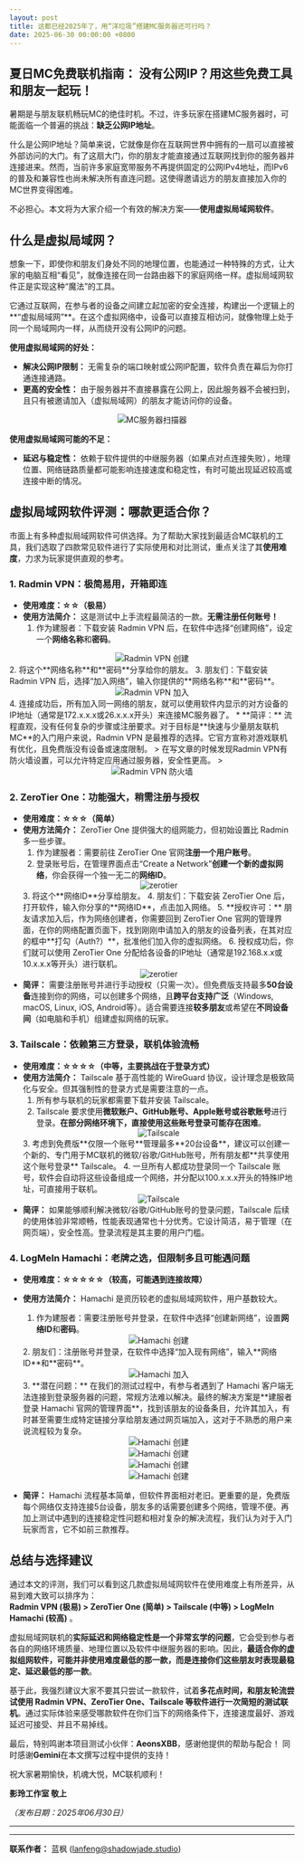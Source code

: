 ```yaml
---
layout: post
title: 这都已经2025年了，用“洋垃圾”搭建MC服务器还可行吗？
date: 2025-06-30 00:00:00 +0800
---
```



## 夏日MC免费联机指南： 没有公网IP？用这些免费工具和朋友一起玩！

暑期是与朋友联机畅玩MC的绝佳时机。不过，许多玩家在搭建MC服务器时，可能面临一个普遍的挑战：**缺乏公网IP地址**。

什么是公网IP地址？简单来说，它就像是你在互联网世界中拥有的一扇可以直接被外部访问的大门。有了这扇大门，你的朋友才能直接通过互联网找到你的服务器并连接进来。然而，当前许多家庭宽带服务不再提供固定的公网IPv4地址，而IPv6的普及和兼容性也尚未解决所有直连问题。这使得邀请远方的朋友直接加入你的MC世界变得困难。

不必担心。本文将为大家介绍一个有效的解决方案——**使用虚拟局域网软件**。

## 什么是虚拟局域网？

想象一下，即使你和朋友们身处不同的地理位置，也能通过一种特殊的方式，让大家的电脑互相“看见”，就像连接在同一台路由器下的家庭网络一样。虚拟局域网软件正是实现这种“魔法”的工具。

它通过互联网，在参与者的设备之间建立起加密的安全连接，构建出一个逻辑上的**“虚拟局域网”**。在这个虚拟网络中，设备可以直接互相访问，就像物理上处于同一个局域网内一样，从而绕开没有公网IP的问题。

**使用虚拟局域网的好处：**

*   **解决公网IP限制：** 无需复杂的端口映射或公网IP配置，软件负责在幕后为你打通连接通路。
*   **更高的安全性：** 由于服务器并不直接暴露在公网上，因此服务器不会被扫到，且只有被邀请加入（虚拟局域网）的朋友才能访问你的设备。
<center> <img src="/assets/img/xunijuyuwang/30.webp" alt="MC服务器扫描器"> </center>

**使用虚拟局域网可能的不足：**

*   **延迟与稳定性：** 依赖于软件提供的中继服务器（如果点对点连接失败），地理位置、网络链路质量都可能影响连接速度和稳定性，有时可能出现延迟较高或连接中断的情况。

## 虚拟局域网软件评测：哪款更适合你？

市面上有多种虚拟局域网软件可供选择。为了帮助大家找到最适合MC联机的工具，我们选取了四款常见软件进行了实际使用和对比测试，重点关注了其**使用难度**，力求为玩家提供直观的参考。

### 1. Radmin VPN：极简易用，开箱即连

*   **使用难度：☆☆（极易）**
*   **使用方法简介：** 这是测试中上手流程最简洁的一款。**无需注册任何账号！**
    1.  作为建服者：下载安装 Radmin VPN 后，在软件中选择“创建网络”，设定一个**网络名称**和**密码**。
<center> <img src="/assets/img/xunijuyuwang/1.webp" alt="Radmin VPN 创建"> </center>
    2.  将这个**网络名称**和**密码**分享给你的朋友。
    3.  朋友们：下载安装 Radmin VPN 后，选择“加入网络”，输入你提供的**网络名称**和**密码**。
    <center> <img src="/assets/img/xunijuyuwang/2.webp" alt="Radmin VPN 加入"> </center>
    4.  连接成功后，所有加入同一网络的朋友，就可以使用软件内显示的对方设备的IP地址（通常是172.x.x.x或26.x.x.x开头）来连接MC服务器了。
*   **简评：** 流程直观，没有任何复杂的步骤或注册要求。对于目标是**快速与少量朋友联机MC**的入门用户来说，Radmin VPN 是最推荐的选择。它官方宣称对游戏联机有优化，且免费版没有设备或速度限制。
> 在写文章的时候发现Radmin VPN有防火墙设置，可以允许特定应用通过服务器，安全性更高。
>     <center> <img src="/assets/img/xunijuyuwang/3.webp" alt="Radmin VPN 防火墙"> </center>

### 2. ZeroTier One：功能强大，稍需注册与授权

*   **使用难度：☆☆☆（简单）**
*   **使用方法简介：** ZeroTier One 提供强大的组网能力，但初始设置比 Radmin 多一些步骤。
    1.  作为建服者：需要前往 ZeroTier One 官网**注册一个用户账号**。
    2.  登录账号后，在管理界面点击“Create a Network”**创建一个新的虚拟网络**，你会获得一个独一无二的**网络ID**。
    <center> <img src="/assets/img/xunijuyuwang/4.webp" alt="zerotier"> </center>
    3.  将这个**网络ID**分享给朋友。
    4.  朋友们：下载安装 ZeroTier One 后，打开软件，输入你分享的**网络ID**，点击加入网络。
    5.  **授权许可：** 朋友请求加入后，作为网络创建者，你需要回到 ZeroTier One 官网的管理界面，在你的网络配置页面下，找到刚刚申请加入的朋友的设备列表，在其对应的框中**打勾（Auth?）**，批准他们加入你的虚拟网络。
    6.  授权成功后，你们就可以使用 ZeroTier One 分配给各设备的IP地址（通常是192.168.x.x或10.x.x.x等开头）进行联机。
    <center> <img src="/assets/img/xunijuyuwang/5.webp" alt="zerotier"> </center>
*   **简评：** 需要注册账号并进行手动授权（只需一次）。但免费版支持最多**50台设备**连接到你的网络，可以创建多个网络，且**跨平台支持广泛**（Windows, macOS, Linux, iOS, Android等）。适合需要连接**较多朋友**或希望在**不同设备间**（如电脑和手机）组建虚拟网络的玩家。

### 3. Tailscale：依赖第三方登录，联机体验流畅

*   **使用难度：☆☆☆☆（中等，主要挑战在于登录方式）**
*   **使用方法简介：** Tailscale 基于高性能的 WireGuard 协议，设计理念是极致简化与安全。但其强制性的登录方式是需要注意的一点。
    1.  所有参与联机的玩家都需要下载并安装 Tailscale。
    2.  Tailscale 要求使用**微软账户、GitHub账号、Apple账号或谷歌账号**进行登录。**在部分网络环境下，直接使用这些账号登录可能存在困难**。
    <center> <img src="/assets/img/xunijuyuwang/6.webp" alt="Tailscale"> </center>
    3.  考虑到免费版**仅限一个账号**管理最多**20台设备**，建议可以创建一个新的、专门用于MC联机的微软/谷歌/GitHub账号，所有朋友都**共享使用这个账号登录** Tailscale。
    4.  一旦所有人都成功登录同一个 Tailscale 账号，软件会自动将这些设备组成一个网络，并分配以100.x.x.x开头的特殊IP地址，可直接用于联机。
        <center> <img src="/assets/img/xunijuyuwang/20.webp" alt="Tailscale"> </center>
*   **简评：** 如果能够顺利解决微软/谷歌/GitHub账号的登录问题，Tailscale 后续的使用体验非常顺畅，性能表现通常也十分优秀。它设计简洁，易于管理（在网页端），安全性高。登录流程是其主要的用户门槛。

### 4. LogMeIn Hamachi：老牌之选，但限制多且可能遇问题

*   **使用难度：☆☆☆☆☆（较高，可能遇到连接故障）**
*   **使用方法简介：** Hamachi 是资历较老的虚拟局域网软件，用户基数较大。
    1.  作为建服者：需要注册账号并登录，在软件中选择“创建新网络”，设置**网络ID**和**密码**。
    <center> <img src="/assets/img/xunijuyuwang/7.webp" alt="Hamachi 创建"> </center>
    2.  朋友们：注册账号并登录，在软件中选择“加入现有网络”，输入**网络ID**和**密码**。
    <center> <img src="/assets/img/xunijuyuwang/8.webp" alt="Hamachi 加入"> </center>
    3.  **潜在问题：** 在我们的测试过程中，有参与者遇到了 Hamachi 客户端无法连接到登录服务器的问题，常规方法难以解决。最终的解决方案是**建服者登录 Hamachi 官网的管理界面**，找到该朋友的设备条目，允许其加入，有时甚至需要生成特定链接分享给朋友通过网页端加入，这对于不熟悉的用户来说流程较为复杂。
    <center> <img src="/assets/img/xunijuyuwang/9.webp" alt="Hamachi 创建"> </center>
    <center> <img src="/assets/img/xunijuyuwang/10.webp" alt="Hamachi 创建"> </center>
    <center> <img src="/assets/img/xunijuyuwang/11.webp" alt="Hamachi 创建"> </center>
    <center> <img src="/assets/img/xunijuyuwang/12.webp" alt="Hamachi 创建"> </center>
    
*   **简评：** Hamachi 流程基本简单，但软件界面相对老旧。更重要的是，免费版每个网络仅支持连接5台设备，朋友多的话需要创建多个网络，管理不便。再加上测试中遇到的连接稳定性问题和相对复杂的解决流程，我们认为对于入门玩家而言，它不如前三款推荐。

## 总结与选择建议

通过本文的评测，我们可以看到这几款虚拟局域网软件在使用难度上有所差异，从易到难大致可以排序为：  
**Radmin VPN (极易) > ZeroTier One (简单) > Tailscale (中等) > LogMeIn Hamachi (较高)** 。

虚拟局域网联机的**实际延迟和网络稳定性是一个非常玄学的问题**，它会受到参与者各自的网络环境质量、地理位置以及软件中继服务器的影响。因此，**最适合你的虚拟组网软件，可能并非使用难度最低的那一款，而是连接你们这些朋友时表现最稳定、延迟最低的那一款**。

基于此，我强烈建议大家不要其只尝试一款软件，试着**多花点时间，和朋友轮流尝试使用 Radmin VPN、ZeroTier One、Tailscale 等软件进行一次简短的测试联机**。通过实际体验来感受哪款软件在你们当下的网络条件下，连接速度最好、游戏延迟可接受、并且不易掉线。

最后，特别鸣谢本项目测试小伙伴：**AeonsXBB**，感谢他提供的帮助与配合！
同时感谢**Gemini**在本文撰写过程中提供的支持！

祝大家暑期愉快，机魂大悦，MC联机顺利！

**影玲工作室 敬上**

*（发布日期：2025年06月30日）*

---


--- 
**联系作者：** 蓝枫 ([lanfeng@shadowjade.studio](mailto:lanfeng@shadowjade.studio))